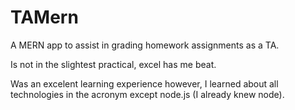 # TAMern

A MERN app to assist in grading homework assignments as a TA. 

Is not in the slightest practical, excel has me beat.

Was an excelent learning experience however, I learned about all technologies in the acronym except node.js (I already knew node).
